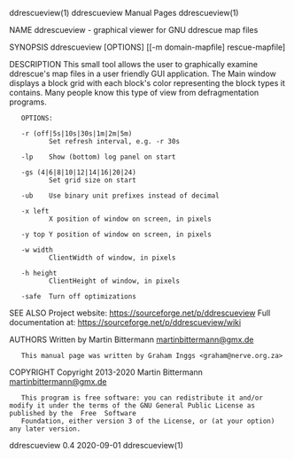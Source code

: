 ddrescueview(1)                                                       ddrescueview Manual Pages                                                      ddrescueview(1)

NAME
       ddrescueview - graphical viewer for GNU ddrescue map files

SYNOPSIS
       ddrescueview [OPTIONS] [[-m domain-mapfile] rescue-mapfile]

DESCRIPTION
       This  small  tool  allows the user to graphically examine ddrescue's map files in a user friendly GUI application. The Main window displays a block grid with
       each block's color representing the block types it contains. Many people know this type of view from defragmentation programs.

       OPTIONS:

       -r (off|5s|10s|30s|1m|2m|5m)
              Set refresh interval, e.g. -r 30s

       -lp    Show (bottom) log panel on start

       -gs (4|6|8|10|12|14|16|20|24)
              Set grid size on start

       -ub    Use binary unit prefixes instead of decimal

       -x left
              X position of window on screen, in pixels

       -y top Y position of window on screen, in pixels

       -w width
              ClientWidth of window, in pixels

       -h height
              ClientHeight of window, in pixels

       -safe  Turn off optimizations

SEE ALSO
       Project website: <https://sourceforge.net/p/ddrescueview>
       Full documentation at: <https://sourceforge.net/p/ddrescueview/wiki>

AUTHORS
       Written by Martin Bittermann <martinbittermann@gmx.de>

       This manual page was written by Graham Inggs <graham@nerve.org.za>

COPYRIGHT
       Copyright 2013-2020 Martin Bittermann <martinbittermann@gmx.de>

       This program is free software: you can redistribute it and/or modify it under the terms of the GNU General Public License as published by the  Free  Software
       Foundation, either version 3 of the License, or (at your option) any later version.

ddrescueview 0.4                                                             2020-09-01                                                              ddrescueview(1)
